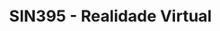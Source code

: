---
schema: default
title: SIN395 - Realidade Virtual
teacher: Sample Department
notes: This is an example subject that comes with a new installation of JKAN
resources:
  - name: Air Monitoring Stations CSV
    url: 'http://data.phl.opendata.arcgis.com/subjects/1839b35258604422b0b520cbb668df0d_0.csv'
    format: csv
  - name: Air Monitoring Stations Shapefile
    url: 'http://data.phl.opendata.arcgis.com/subjects/1839b35258604422b0b520cbb668df0d_0.zip'
    format: shp
  - name: Air Monitoring Stations GeoService
    url: 'https://services.arcgis.com/fLeGjb7u4uXqeF9q/arcgis/rest/services/Air_Monitoring_Stations/FeatureServer/0/query'
    format: api
license: 'https://www.nationalarchives.gov.uk/doc/open-government-licence/version/3/'
category:
  - Ciclo Avançado
  - Optativas
maintainer: Tim Wisniewski
maintainer_email: tim@timwis.com
---